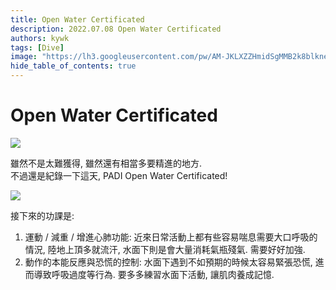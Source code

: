 ```yaml
---
title: Open Water Certificated
description: 2022.07.08 Open Water Certificated
authors: kywk
tags: [Dive]
image: "https://lh3.googleusercontent.com/pw/AM-JKLXZZHmidSgMMB2k8blkneclNRysPXLr__G7rZ4hPi2sN0jC67PHAbX1MyFj8hQX_MTZ6bwIMPwCyu2fu1bU0ZXSX09eu-OlSDb4U-9haUS_wgnVPLaCM6WQLsRbsnocF8X5Edmt35rDjytljbNEMsaf8A=w800-no?authuser=0"
hide_table_of_contents: true
---
```


Open Water Certificated
=======================

![](https://lh3.googleusercontent.com/pw/AM-JKLXVGm6wXMmOSTcG-I1iDeUSzLKJezwmGta41WG_ICAMZoNXYjx4E1zZIGv33vWiKruMQIya8A8VMOkQf4_xeWxbFjnJAjVhrL48rmWpSWRLlfjPjLYXAvsjnlM3frJkGizKCJ8XtMQjzMTxET4BZpEiYg=w800-no?authuser=0)

雖然不是太難獲得, 雖然還有相當多要精進的地方.   
不過還是紀錄一下這天, PADI Open Water Certificated!

![](https://lh3.googleusercontent.com/pw/AM-JKLVWIsUj3nArlYVe6LrXq830iM1oRT2-7HIgTDffGyR0aCGw5MijS7xMAbrFCMqCVM2GC8oREgzRXR0uRnt9LRqoSkrbFJVikw6cGMkJGxDR0LgX9w8Kukw0HSW2PAfMvul0mTf2zG6Rc9KeIe6VZR72xw=w800-no?authuser=0)

接下來的功課是:
1.  運動 / 減重 / 增進心肺功能: 
    近來日常活動上都有些容易喘息需要大口呼吸的情況, 
    陸地上頂多就流汗, 水面下則是會大量消耗氣瓶殘氣. 需要好好加強.
2.  動作的本能反應與恐慌的控制:
    水面下遇到不如預期的時候太容易緊張恐慌, 進而導致呼吸過度等行為.
    要多多練習水面下活動, 讓肌肉養成記憶.
